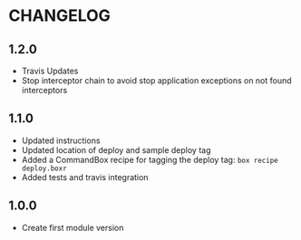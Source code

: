 CHANGELOG
=========

## 1.2.0
* Travis Updates
* Stop interceptor chain to avoid stop application exceptions on not found interceptors

## 1.1.0
* Updated instructions
* Updated location of deploy and sample deploy tag
* Added a CommandBox recipe for tagging the deploy tag: `box recipe deploy.boxr`
* Added tests and travis integration

## 1.0.0
* Create first module version